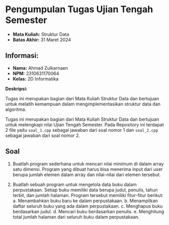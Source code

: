 # Pengumpulan Tugas Ujian Tengah Semester

* **Mata Kuliah:** Struktur Data
* **Batas Akhir:** 31 Maret 2024
  
## **Informasi:**
* **Nama:** Ahmad Zulkarnaen
* **NPM:** 2310631170064
* **Kelas:** 2D Informatika


**Deskripsi:**

Tugas ini merupakan bagian dari Mata Kuliah Struktur Data dan bertujuan untuk melatih kemampuan dalam mengimplementasikan struktur data dan algoritma.


Tugas ini merupakan bagian dari Mata Kuliah Struktur Data dan bertujuan untuk melengkapi nilai Ujian Tengah Semester.
Pada Repository ini terdapat 2 file yaitu `soal_1.cpp` sebagai jawaban dari soal nomor 1 dan `soal_2.cpp` sebagai jawaban dari soal nomor 2.

## Soal

1. Buatlah program sederhana untuk mencari nilai minimum di dalam array satu dimensi.
Program yang dibuat harus bisa menerima input dari user berupa jumlah elemen dalam
array dan nilai-nilai dari elemen tersebut.

2. Buatlah sebuah program untuk mengelola data buku dalam perpustakaan. Setiap buku
memiliki data berupa judul, penulis, tahun terbit, dan jumlah halaman. Program
tersebut memiliki fitur-fitur berikut:
a. Menambahkan buku baru ke dalam perpustakaan.
b. Menampilkan daftar seluruh buku yang ada dalam perpustakaan.
c. Menghapus buku berdasarkan judul.
d. Mencari buku berdasarkan penulis.
e. Menghitung total jumlah halaman dari seluruh buku dalam perpustakaan.
